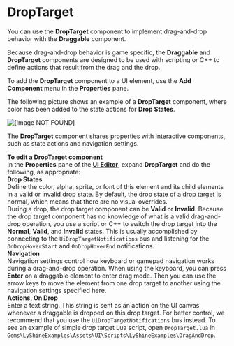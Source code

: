 # DropTarget<a name="ui-editor-components-drop-target"></a>

You can use the **DropTarget** component to implement drag\-and\-drop behavior with the **Draggable** component\.

Because drag\-and\-drop behavior is game specific, the **Draggable** and **DropTarget** components are designed to be used with scripting or C\+\+ to define actions that result from the drag and the drop\.

To add the **DropTarget** component to a UI element, use the **Add Component** menu in the **Properties** pane\. 

The following picture shows an example of a **DropTarget** component, where color has been added to the state actions for **Drop States**\.

![\[Image NOT FOUND\]](http://docs.aws.amazon.com/lumberyard/latest/userguide/images/game_ui_editor/ui-editor-components-drag-drop-droptarget.png)

The **DropTarget** component shares properties with interactive components, such as state actions and navigation settings\.

**To edit a DropTarget component**  
In the **Properties** pane of the [**UI Editor**](ui-editor-using.md), expand **DropTarget** and do the following, as appropriate:    
**Drop States**  
Define the color, alpha, sprite, or font of this element and its child elements in a valid or invalid drop state\. By default, the drop state of a drop target is normal, which means that there are no visual overrides\.  
During a drop, the drop target component can be **Valid** or **Invalid**\. Because the drop target component has no knowledge of what is a valid drag\-and\-drop operation, you use a script or C\+\+ to switch the drop target into the **Normal**, **Valid**, and **Invalid** states\. This is usually accomplished by connecting to the `UiDropTargetNotifications` bus and listening for the `OnDropHoverStart` and `OnDropHoverEnd` notifications\.  
**Navigation**  
Navigation settings control how keyboard or gamepad navigation works during a drag\-and\-drop operation\. When using the keyboard, you can press **Enter** on a draggable element to enter drag mode\. Then you can use the arrow keys to move the element from one drop target to another using the navigation settings specified here\.  
**Actions, On Drop**  
Enter a text string\. This string is sent as an action on the UI canvas whenever a draggable is dropped on this drop target\. For better control, we recommend that you use the `UiDropTargetNotifications` bus instead\.
To see an example of simple drop target Lua script, open `DropTarget.lua` in `Gems\LyShineExamples\Assets\UI\Scripts\LyShineExamples\DragAndDrop`\.